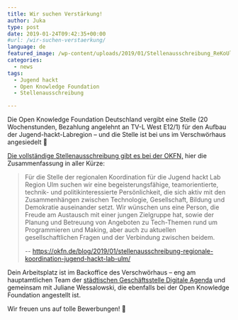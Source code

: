 ```yaml
---
title: Wir suchen Verstärkung!
author: Juka
type: post
date: 2019-01-24T09:42:35+00:00
#url: /wir-suchen-verstaerkung/
language: de
featured_image: /wp-content/uploads/2019/01/Stellenausschreibung_ReKoUlm.jpg
categories:
  - news
tags:
  - Jugend hackt
  - Open Knowledge Foundation
  - Stellenausschreibung

---
```

Die Open Knowledge Foundation Deutschland vergibt eine Stelle (20 Wochenstunden, Bezahlung angelehnt an TV-L West E12/1) für den Aufbau der Jugend-hackt-Labregion – und die Stelle ist bei uns im Verschwörhaus angesiedelt 🙂

[Die vollständige Stellenausschreibung gibt es bei der OKFN,][1] hier die Zusammenfassung in aller Kürze:

> Für die Stelle der regionalen Koordination für die Jugend hackt Lab Region Ulm suchen wir eine begeisterungsfähige, teamorientierte, technik- und politikinteressierte Persönlichkeit, die sich aktiv mit den Zusammenhängen zwischen Technologie, Gesellschaft, Bildung und Demokratie auseinander setzt. Wir wünschen uns eine Person, die Freude am Austausch mit einer jungen Zielgruppe hat, sowie der Planung und Betreuung von Angeboten zu Tech-Themen rund um Programmieren und Making, aber auch zu aktuellen gesellschaftlichen Fragen und der Verbindung zwischen beidem.
>  
> -- https://okfn.de/blog/2019/01/stellenausschreibung-regionale-koordination-jugend-hackt-lab-ulm/

Dein Arbeitsplatz ist im Backoffice des Verschwörhaus – eng am hauptamtlichen Team der [städtischen Geschäftsstelle Digitale Agenda][2] und gemeinsam mit Juliane Wessalowski, die ebenfalls bei der Open Knowledge Foundation angestellt ist.

Wir freuen uns auf tolle Bewerbungen! 🙂

 [1]: https://okfn.de/blog/2019/01/stellenausschreibung-regionale-koordination-jugend-hackt-lab-ulm/
 [2]: https://www.ulm.de/global/datenpool/organisationseinheiten/stadt-ulm/dem-oberb%C3%BCrgermeister-unmittelbar-zugeordnete-stellen/zentralstelle/gesch%C3%A4ftsstelle-digitale-agenda
